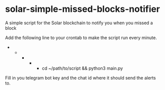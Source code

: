 # solar-simple-missed-blocks-notifier
A simple script for the Solar blockchain to notify you when you missed a block

Add the following line to your crontab to make the script run every minute.
* * * * * cd ~/path/to/script && python3 main.py

Fill in you telegram bot key and the chat id where it should send the alerts to.

